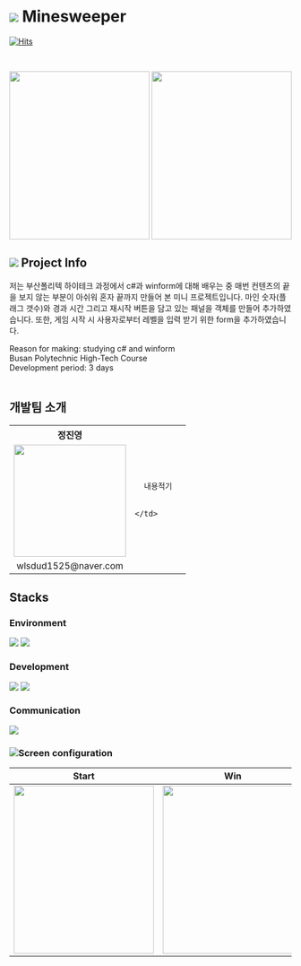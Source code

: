 # <img src="https://img.shields.io/badge/-FFFFFF?style=flat-square&logo=duckdb&logoColor=red"/> Minesweeper
   [![Hits](https://hits.seeyoufarm.com/api/count/incr/badge.svg?url=https%3A%2F%2Fgithub.com%2FTakeNewcare&count_bg=%23939DAE&title_bg=%2361ACCD&icon=&icon_color=%23E7E7E7&title=hits&edge_flat=false)](https://hits.seeyoufarm.com)
   
<br>

<p align="center">
  <img src ="https://github.com/TakeNewcare/Project/assets/163362484/53782992-4f6a-409e-b15f-835712bd9f90"  width="250" height="300" align='left'>
  <img src ="https://github.com/TakeNewcare/Project/assets/163362484/a5300c74-990c-4456-b741-94863e45d85b"  width="250" height="300">
</p>





## <img src="https://img.shields.io/badge/-FFFFFF?style=flat-square&logo=googledocs&logoColor=black"/> Project Info
저는 부산폴리텍 하이테크 과정에서 c#과 winform에 대해 배우는 중 매번 컨텐츠의 끝을 보지 않는 부분이 아쉬워
혼자 끝까지 만들어 본 미니 프로젝트입니다.
마인 숫자(플래그 갯수)와 경과 시간 그리고 재시작 버튼을 담고 있는 패널을 객체를 만들어 추가하였습니다.
또한, 게임 시작 시 사용자로부터 레벨을 입력 받기 위한 form을 추가하였습니다.

Reason for making: studying c# and winform <br>
Busan Polytechnic High-Tech Course <br>
Development period: 3 days <br>
<br>

## 개발팀 소개
<table>
  <tr>
    <th>정진영</th>
    <td  rowspan="3">

      내용적기  
    
    
    </td>
  </tr>
  <tr>
    <td> <img src ="https://github.com/TakeNewcare/Project/assets/163362484/c1ae717b-4156-4085-826f-7113ff18cf5d"  width="200" height="200"></td>
  </tr>
  <tr>
    <td align='center'>wlsdud1525@naver.com</td>
  </tr>
</table>
 

## Stacks
### Environment
<img src="https://img.shields.io/badge/visualstudio-5C2D91?style=flat-square&logo=visualstudio&logoColor=white"/> <img src="https://img.shields.io/badge/github-181717?style=flat-square&logo=github&logoColor=white"/>

### Development
<img src="https://img.shields.io/badge/.NET-512BD4?style=flat-square&logo=.NET&logoColor=white"/> <img src="https://img.shields.io/badge/csharp-512BD4?style=flat-square&logo=csharp&logoColor=white"/> 

### Communication
<img src="https://img.shields.io/badge/slack-4A154B?style=flat-square&logo=slack&logoColor=white"/>

### <img src="https://img.shields.io/badge/-FFFFFF?style=flat-square&logo=airplayvideo&logoColor=black"/>Screen configuration
|Start|Win|Lose|
|:---:|:---:|:---:|
|<img src ="https://github.com/TakeNewcare/Project/assets/163362484/d01b57bc-6ecf-49df-90e1-6dbecaa22806"  width="250" height="300">|<img src ="https://github.com/TakeNewcare/Project/assets/163362484/4835c918-7354-409a-bb5a-031a4a94cab0"  width="250" height="300">|<img src ="https://github.com/TakeNewcare/Project/assets/163362484/43eee671-87e4-4f2d-b474-151f8441f9b7"  width="250" height="300">|
